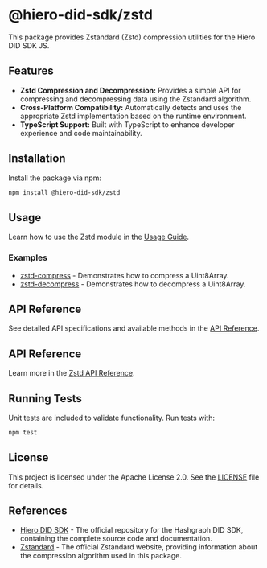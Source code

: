 # @hiero-did-sdk/zstd

This package provides Zstandard (Zstd) compression utilities for the Hiero DID SDK JS.

## Features

- **Zstd Compression and Decompression:** Provides a simple API for compressing and decompressing data using the Zstandard algorithm.
- **Cross-Platform Compatibility:** Automatically detects and uses the appropriate Zstd implementation based on the runtime environment.
- **TypeScript Support:** Built with TypeScript to enhance developer experience and code maintainability.

## Installation

Install the package via npm:

```bash
npm install @hiero-did-sdk/zstd
```

## Usage

Learn how to use the Zstd module in the [Usage Guide](https://hiero-ledger.github.io/hiero-did-sdk-js/documentation/0.1.0/03-implementation/components/zstd-guide.html).

### Examples

- [zstd-compress](./examples/zstd-compress.ts) - Demonstrates how to compress a Uint8Array.
- [zstd-decompress](./examples/zstd-decompress.ts) - Demonstrates how to decompress a Uint8Array.

## API Reference

See detailed API specifications and available methods in the [API Reference](https://hiero-ledger.github.io/hiero-did-sdk-js/documentation/0.1.0/03-implementation/components/zstd-api.html).


## API Reference

Learn more in the [Zstd API Reference](https://hiero-ledger.github.io/hiero-did-sdk-js/documentation/0.1.0/03-implementation/components/zstd-api.html).

## Running Tests

Unit tests are included to validate functionality. Run tests with:

```bash
npm test
```

## License

This project is licensed under the Apache License 2.0. See the [LICENSE](LICENSE) file for details.

## References

- [Hiero DID SDK](https://github.com/hiero-ledger/hiero-did-sdk-js) - The official repository for the Hashgraph DID SDK, containing the complete source code and documentation.
- [Zstandard](https://facebook.github.io/zstd/) - The official Zstandard website, providing information about the compression algorithm used in this package.
